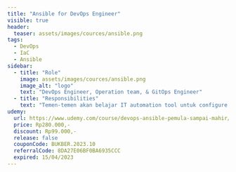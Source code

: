 ```yaml
---
title: "Ansible for DevOps Engineer"
visible: true
header:
  teaser: assets/images/cources/ansible.png
tags:
  - DevOps
  - IaC
  - Ansible
sidebar:
  - title: "Role"
    image: assets/images/cources/ansible.png
    image_alt: "logo"
    text: "DevOps Engineer, Operation team, & GitOps Engineer"
  - title: "Responsibilities"
    text: "Temen-temen akan belajar IT automation tool untuk configure system, deploy software dan orchestrate more advance IT tasks seperti continues dpeloyment or zero downtime rolling update dan lain-lain."
udemy: 
  url: https://www.udemy.com/course/devops-ansible-pemula-sampai-mahir/
  price: Rp280.000,-
  discount: Rp99.000,-
  release: false
  couponCode: BUKBER.2023.10
  referralCode: 8DA27E06BF0BA6935CCC
  expired: 15/04/2023
---
```

